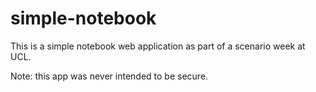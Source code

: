 # simple-notebook

This is a simple notebook web application as part of a scenario week at UCL.

Note: this app was never intended to be secure.
